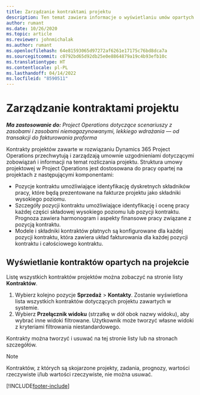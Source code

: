 ```yaml
---
title: Zarządzanie kontraktami projektu
description: Ten temat zawiera informacje o wyświetlaniu umów opartych na projektach.
author: rumant
ms.date: 10/26/2020
ms.topic: article
ms.reviewer: johnmichalak
ms.author: rumant
ms.openlocfilehash: 64e81593065d97272af6261e17175c76bd8dca7a
ms.sourcegitcommit: c0792bd65d92db25e0e8864879a19c4b93efb10c
ms.translationtype: HT
ms.contentlocale: pl-PL
ms.lasthandoff: 04/14/2022
ms.locfileid: "8590511"
---
```

# <a name="manage-project-contracts"></a>Zarządzanie kontraktami projektu

_**Ma zastosowanie do:** Project Operations dotyczące scenariuszy z zasobami i zasobami niemagazynowanymi, lekkiego wdrażania — od transakcji do fakturowania proforma_

Kontrakty projektów zawarte w rozwiązaniu Dynamics 365 Project Operations przechwytują i zarządzają umownie uzgodnieniami dotyczącymi zobowiązań i informacji na temat rozliczania projektu. Struktura umowy projektowej w Project Operations jest dostosowana do pracy opartej na projektach z następującymi komponentami:

- Pozycje kontraktu umożliwiające identyfikację dyskretnych składników pracy, które będą prezentowane na fakturze projektu jako składniki wysokiego poziomu.
- Szczegóły pozycji kontraktu umożliwiające identyfikację i ocenę pracy każdej części składowej wysokiego poziomu lub pozycji kontraktu. Prognoza zawiera harmonogram i aspekty finansowe pracy związane z pozycją kontraktu.
- Modele i składniki kontraktów płatnych są konfigurowane dla każdej pozycji kontraktu, która zawiera układ fakturowania dla każdej pozycji kontraktu i całościowego kontraktu.

## <a name="view-all-project-based-contracts"></a>Wyświetlanie kontraktów opartych na projekcie

Listę wszystkich kontraktów projektów można zobaczyć na stronie listy **Kontraktów**. 

1. Wybierz kolejno pozycje **Sprzedaż** > **Kontakty**. Zostanie wyświetlona lista wszystkich kontraktów dotyczących projektu zawartych w systemie. 
2. Wybierz **Przełącznik widoku** (strzałkę w dół obok nazwy widoku), aby wybrać inne widoki filtrowane. Użytkownik może tworzyć własne widoki z kryteriami filtrowania niestandardowego.

Kontrakty można tworzyć i usuwać na tej stronie listy lub na stronach szczegółów.

> [!NOTE]
> Kontraktów, z których są skojarzone projekty, zadania, prognozy, wartości rzeczywiste i/lub wartości rzeczywiste, nie można usuwać. 


[!INCLUDE[footer-include](../../includes/footer-banner.md)]
